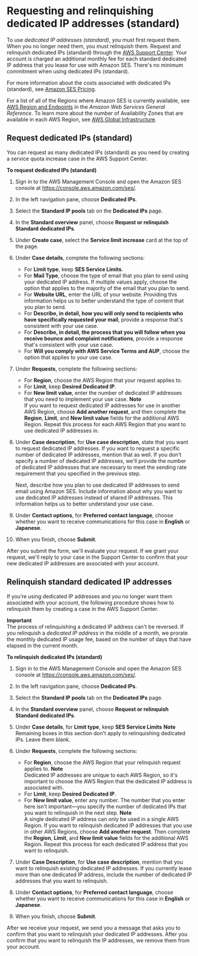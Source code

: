 # Requesting and relinquishing dedicated IP addresses \(standard\)<a name="dedicated-ip-case"></a>

To use *dedicated IP addresses \(standard\)*, you must first request them\. When you no longer need them, you must relinquish them\. Request and relinquish dedicated IPs \(standard\) through the [AWS Support Center](https://console.aws.amazon.com/support/home#/)\. Your account is charged an additional monthly fee for each standard dedicated IP address that you lease for use with Amazon SES\. There's no minimum commitment when using dedicated IPs \(standard\)\.

For more information about the costs associated with dedicated IPs \(standard\), see [Amazon SES Pricing](https://aws.amazon.com/ses/pricing/#Optional_Services)\.

For a list of all of the Regions where Amazon SES is currently available, see [AWS Region and Endpoints](https://docs.aws.amazon.com/general/latest/gr/rande.html#ses_region) in the *Amazon Web Services General Reference*\. To learn more about the number of Availability Zones that are available in each AWS Region, see [AWS Global Infrastructure](https://aws.amazon.com/about-aws/global-infrastructure/)\.

## Request dedicated IPs \(standard\)<a name="dedicated-ip-case-request"></a>

You can request as many dedicated IPs \(standard\) as you need by creating a service quota increase case in the AWS Support Center\.

**To request dedicated IPs \(standard\)**

1. Sign in to the AWS Management Console and open the Amazon SES console at [https://console\.aws\.amazon\.com/ses/](https://console.aws.amazon.com/ses/)\.

1. In the left navigation pane, choose **Dedicated IPs**\.

1. Select the **Standard IP pools** tab on the **Dedicated IPs** page\.

1. In the **Standard overview** panel, choose **Request or relinquish Standard dedicated IPs**\.

1. Under **Create case**, select the **Service limit increase** card at the top of the page\.

1. Under **Case details**, complete the following sections:
   + For **Limit type**, keep **SES Service Limits**\.
   + For **Mail Type**, choose the type of email that you plan to send using your dedicated IP address\. If multiple values apply, choose the option that applies to the majority of the email that you plan to send\.
   + For **Website URL**, enter the URL of your website\. Providing this information helps us to better understand the type of content that you plan to send\.
   + For **Describe, in detail, how you will only send to recipients who have specifically requested your mail**, provide a response that's consistent with your use case\.
   + For **Describe, in detail, the process that you will follow when you receive bounce and complaint notifications**, provide a response that's consistent with your use case\.
   + For **Will you comply with AWS Service Terms and AUP**, choose the option that applies to your use case\.

1. Under **Requests**, complete the following sections:
   + For **Region**, choose the AWS Region that your request applies to\.
   + For **Limit**, keep **Desired Dedicated IP**\.
   + For **New limit value**, enter the number of dedicated IP addresses that you need to implement your use case\.
**Note**  
If you want to request dedicated IP addresses for use in another AWS Region, choose **Add another request**, and then complete the **Region**, **Limit**, and **New limit value** fields for the additional AWS Region\. Repeat this process for each AWS Region that you want to use dedicated IP addresses in\.

1. Under **Case description**, for **Use case description**, state that you want to request dedicated IP addresses\. If you want to request a specific number of dedicated IP addresses, mention that as well\. If you don't specify a number of dedicated IP addresses, we'll provide the number of dedicated IP addresses that are necessary to meet the sending rate requirement that you specified in the previous step\.

   Next, describe how you plan to use dedicated IP addresses to send email using Amazon SES\. Include information about why you want to use dedicated IP addresses instead of shared IP addresses\. This information helps us to better understand your use case\.

1. Under **Contact options**, for **Preferred contact language**, choose whether you want to receive communications for this case in **English** or **Japanese**\.

1. When you finish, choose **Submit**\.

After you submit the form, we'll evaluate your request\. If we grant your request, we'll reply to your case in the Support Center to confirm that your new dedicated IP addresses are associated with your account\. 

## Relinquish standard dedicated IP addresses<a name="dedicated-ip-case-relinquish"></a>

If you’re using dedicated IP addresses and you no longer want them associated with your account, the following procedure shows how to relinquish them by creating a case in the AWS Support Center\.

**Important**  
The process of relinquishing a dedicated IP address can't be reversed\. If you relinquish a *dedicated IP address* in the middle of a month, we prorate the monthly dedicated IP usage fee, based on the number of days that have elapsed in the current month\.

**To relinquish dedicated IPs \(standard\)**

1. Sign in to the AWS Management Console and open the Amazon SES console at [https://console\.aws\.amazon\.com/ses/](https://console.aws.amazon.com/ses/)\.

1. In the left navigation pane, choose **Dedicated IPs**\.

1. Select the **Standard IP pools** tab on the **Dedicated IPs** page\.

1. In the **Standard overview** panel, choose **Request or relinquish Standard dedicated IPs**\.

1. Under **Case details**, for **Limit type**, keep **SES Service Limits**
**Note**  
Remaining boxes in this section don't apply to relinquishing dedicated IPs\. Leave them blank\.

1. Under **Requests**, complete the following sections:
   + For **Region**, choose the AWS Region that your relinquish request applies to\.
**Note**  
Dedicated IP addresses are unique to each AWS Region, so it's important to choose the AWS Region that the dedicated IP address is associated with\.
   + For **Limit**, keep **Desired Dedicated IP**\.
   + For **New limit value**, enter any number\. The number that you enter here isn't important—you specify the number of dedicated IPs that you want to relinquish in the next step\.
**Note**  
 A single dedicated IP address can only be used in a single AWS Region\. If you want to relinquish dedicated IP addresses that you use in other AWS Regions, choose **Add another request**\. Then complete the **Region**, **Limit**, and **New limit value** fields for the additional AWS Region\. Repeat this process for each dedicated IP address that you want to relinquish\.

1. Under **Case Description**, for **Use case description**, mention that you want to relinquish existing dedicated IP addresses\. If you currently lease more than one dedicated IP address, include the number of dedicated IP addresses that you want to relinquish\.

1. Under **Contact options**, for **Preferred contact language**, choose whether you want to receive communications for this case in **English** or **Japanese**\.

1. When you finish, choose **Submit**\.

After we receive your request, we send you a message that asks you to confirm that you want to relinquish your dedicated IP addresses\. After you confirm that you want to relinquish the IP addresses, we remove them from your account\.
